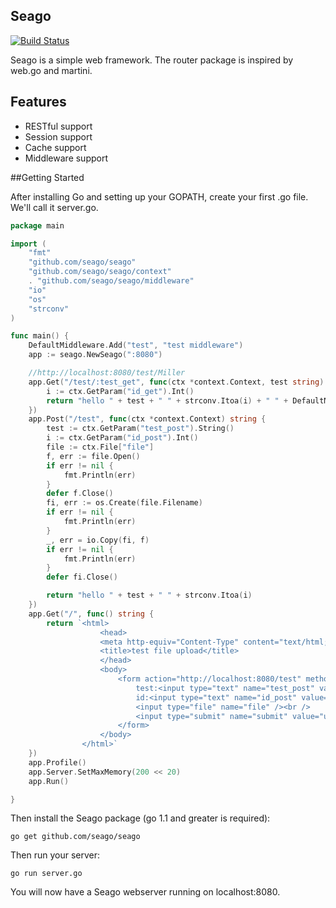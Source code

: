 ## Seago
[![Build Status](https://drone.io/github.com/seago/seago/status.png?time=123456790)](https://drone.io/github.com/seago/seago/latest)

Seago is a simple web framework. The router package is inspired by web.go and martini.

## Features
* RESTful support
* Session support
* Cache support
* Middleware support

##Getting Started

After installing Go and setting up your GOPATH, create your first .go file. We'll call it server.go.
~~~ go
package main

import (
	"fmt"
	"github.com/seago/seago"
	"github.com/seago/seago/context"
	. "github.com/seago/seago/middleware"
	"io"
	"os"
	"strconv"
)

func main() {
	DefaultMiddleware.Add("test", "test middleware")
	app := seago.NewSeago(":8080")

	//http://localhost:8080/test/Miller
	app.Get("/test/:test_get", func(ctx *context.Context, test string) string {
		i := ctx.GetParam("id_get").Int()
		return "hello " + test + " " + strconv.Itoa(i) + " " + DefaultMiddleware.Get("test").(string)
	})
	app.Post("/test", func(ctx *context.Context) string {
		test := ctx.GetParam("test_post").String()
		i := ctx.GetParam("id_post").Int()
		file := ctx.File["file"]
		f, err := file.Open()
		if err != nil {
			fmt.Println(err)
		}
		defer f.Close()
		fi, err := os.Create(file.Filename)
		if err != nil {
			fmt.Println(err)
		}
		_, err = io.Copy(fi, f)
		if err != nil {
			fmt.Println(err)
		}
		defer fi.Close()

		return "hello " + test + " " + strconv.Itoa(i)
	})
	app.Get("/", func() string {
		return `<html>
					<head>
					<meta http-equiv="Content-Type" content="text/html; charset=UTF-8" />
					<title>test file upload</title>
					</head>
					<body>
						<form action="http://localhost:8080/test" method="post" enctype="multipart/form-data">
							test:<input type="text" name="test_post" value="" /><br />
							id:<input type="text" name="id_post" value="" /><br />
							<input type="file" name="file" /><br />
							<input type="submit" name="submit" value="upload" />
						</form>
					</body>
				</html>`
	})
	app.Profile()
	app.Server.SetMaxMemory(200 << 20)
	app.Run()

}
~~~
Then install the Seago package (go 1.1 and greater is required):
~~~
go get github.com/seago/seago
~~~
Then run your server:
~~~
go run server.go
~~~
You will now have a Seago webserver running on localhost:8080.